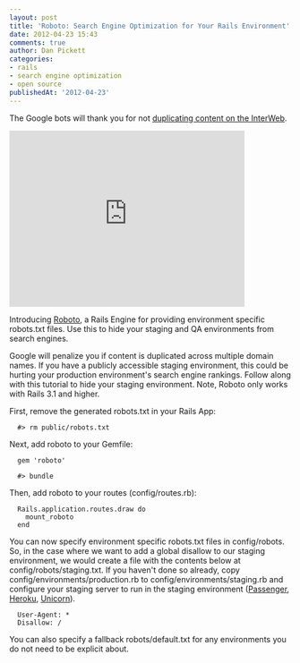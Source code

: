```yaml
---
layout: post
title: 'Roboto: Search Engine Optimization for Your Rails Environment'
date: 2012-04-23 15:43
comments: true
author: Dan Pickett
categories:
- rails
- search engine optimization
- open source
publishedAt: '2012-04-23'
---
```


The Google bots will thank you for not [duplicating content on the InterWeb](http://www.seomoz.org/learn-seo/duplicate-content).

<!--more -->

<iframe width="420" height="315" src="http://www.youtube.com/embed/rcCS8AK6csg" frameborder="0" allowfullscreen></iframe>

Introducing [Roboto](https://github.com/LaunchWare/roboto), a Rails Engine for providing environment specific robots.txt files. Use this to hide your staging and QA environments from search engines.

Google will penalize you if content is duplicated across multiple domain names. If you have a publicly accessible staging environment, this could be hurting your production environment's search engine rankings. Follow along with this tutorial to hide your staging environment. Note, Roboto only works with Rails 3.1 and higher.

First, remove the generated robots.txt in your Rails App:

```
  #> rm public/robots.txt
```

Next, add roboto to your Gemfile:

```
  gem 'roboto'
```

```
  #> bundle
```

Then, add roboto to your routes (config/routes.rb):

```
  Rails.application.routes.draw do
    mount_roboto
  end
```

You can now specify environment specific robots.txt files in config/robots. So, in the case where we want to add a global disallow to our staging environment, we would create a file with the contents below at config/robots/staging.txt. If you haven't done so already, copy config/environments/production.rb to config/environments/staging.rb and configure your staging server to run in the staging environment ([Passenger](http://shriikant.blogspot.com/2010/04/configure-staging-environment-for.html), [Heroku](https://devcenter.heroku.com/articles/multiple-environments), [Unicorn](http://blog.sosedoff.com/2012/01/21/using-capistrano-unicorn-with-multistage-environment/)).

```
  User-Agent: *
  Disallow: /
```

You can also specify a fallback robots/default.txt for any environments you do not need to be explicit about.
